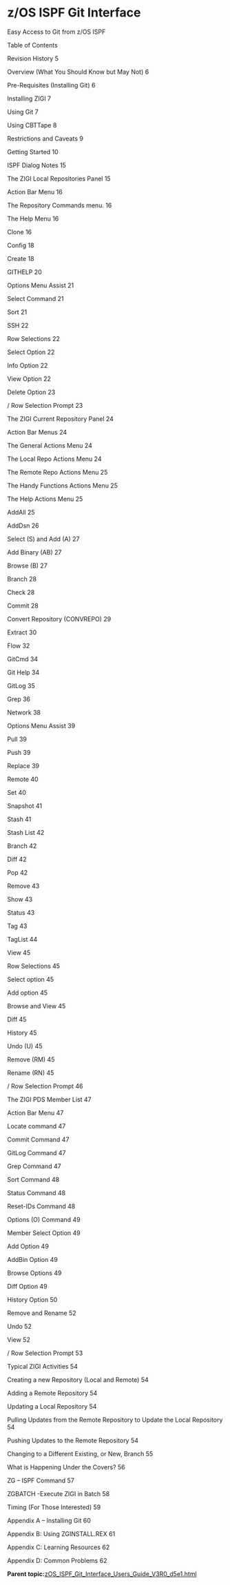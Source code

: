 # z/OS ISPF Git Interface

Easy Access to Git from z/OS ISPF

Table of Contents

Revision History 5

Overview \(What You Should Know but May Not\) 6

Pre-Requisites \(Installing Git\) 6

Installing ZIGI 7

Using Git 7

Using CBTTape 8

Restrictions and Caveats 9

Getting Started 10

ISPF Dialog Notes 15

The ZIGI Local Repositories Panel 15

Action Bar Menu 16

The Repository Commands menu. 16

The Help Menu 16

Clone 16

Config 18

Create 18

GITHELP 20

Options Menu Assist 21

Select Command 21

Sort 21

SSH 22

Row Selections 22

Select Option 22

Info Option 22

View Option 22

Delete Option 23

/ Row Selection Prompt 23

The ZIGI Current Repository Panel 24

Action Bar Menus 24

The General Actions Menu 24

The Local Repo Actions Menu 24

The Remote Repo Actions Menu 25

The Handy Functions Actions Menu 25

The Help Actions Menu 25

AddAll 25

AddDsn 26

Select \(S\) and Add \(A\) 27

Add Binary \(AB\) 27

Browse \(B\) 27

Branch 28

Check 28

Commit 28

Convert Repository \(CONVREPO\) 29

Extract 30

Flow 32

GitCmd 34

Git Help 34

GitLog 35

Grep 36

Network 38

Options Menu Assist 39

Pull 39

Push 39

Replace 39

Remote 40

Set 40

Snapshot 41

Stash 41

Stash List 42

Branch 42

Diff 42

Pop 42

Remove 43

Show 43

Status 43

Tag 43

TagList 44

View 45

Row Selections 45

Select option 45

Add option 45

Browse and View 45

Diff 45

History 45

Undo \(U\) 45

Remove \(RM\) 45

Rename \(RN\) 45

/ Row Selection Prompt 46

The ZIGI PDS Member List 47

Action Bar Menu 47

Locate command 47

Commit Command 47

GitLog Command 47

Grep Command 47

Sort Command 48

Status Command 48

Reset-IDs Command 48

Options \(O\) Command 49

Member Select Option 49

Add Option 49

AddBin Option 49

Browse Options 49

Diff Option 49

History Option 50

Remove and Rename 52

Undo 52

View 52

/ Row Selection Prompt 53

Typical ZIGI Activities 54

Creating a new Repository \(Local and Remote\) 54

Adding a Remote Repository 54

Updating a Local Repository 54

Pulling Updates from the Remote Repository to Update the Local Repository 54

Pushing Updates to the Remote Repository 54

Changing to a Different Existing, or New, Branch 55

What is Happening Under the Covers? 56

ZG – ISPF Command 57

ZGBATCH -Execute ZIGI in Batch 58

Timing \(For Those Interested\) 59

Appendix A – Installing Git 60

Appendix B: Using ZGINSTALL.REX 61

Appendix C: Learning Resources 62

Appendix D: Common Problems 62

**Parent topic:**[zOS\_ISPF\_Git\_Interface\_Users\_Guide\_V3R0\_d5e1.html](zOS_ISPF_Git_Interface_Users_Guide_V3R0_d5e1.html)

